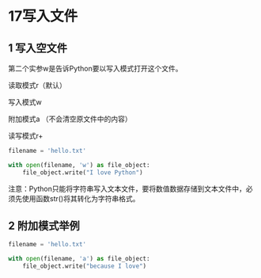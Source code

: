 # 17写入文件



## 1 写入空文件

第二个实参w是告诉Python要以写入模式打开这个文件。

读取模式r（默认）

写入模式w

附加模式a （不会清空原文件中的内容）

读写模式r+

```python
filename = 'hello.txt'

with open(filename, 'w') as file_object:
    file_object.write("I love Python")
```

注意：Python只能将字符串写入文本文件，要将数值数据存储到文本文件中，必须先使用函数str()将其转化为字符串格式。

## 2 附加模式举例

```python
filename = 'hello.txt'

with open(filename, 'a') as file_object:
    file_object.write("because I love")
```

